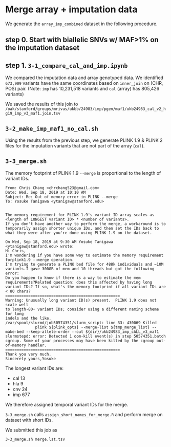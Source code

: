 # Merge array + imputation data

We generate the `array_imp_combined` dataset in the following procedure.

## step 0. Start with biallelic SNVs w/ MAF>1% on the imputation dataset

## step 1. `3-1_compare_cal_and_imp.ipynb`

We compared the imputation data and array genotyped data. 
We identified `673,909` variants have the same coordinates based on `inner_join` on (CHR, POS) pair.
(Note: `imp` has 10,231,518 variants and `cal` (array) has 805,426 variants)

We saved the results of this join to `/oak/stanford/groups/mrivas/ukbb/24983/imp/pgen/maf1/ukb24983_cal_v2_hg19_imp_v3_maf1.join.tsv`

## `3-2_make_imp_maf1_no_cal.sh`

Using the results from the previous step, we generate PLINK 1.9 & PLINK 2 files for the imputation variants that are not part of the array (`cal`).

## `3-3_merge.sh`

The memory footprint of PLINK 1.9 `--merge` is proportional to the length of variant IDs.

```
From: Chris Chang <chrchang523@gmail.com>
Date: Wed, Sep 18, 2019 at 10:10 AM
Subject: Re: Out of memory error in PLINK --merge
To: Yosuke Tanigawa <ytanigaw@stanford.edu>


The memory requirement for PLINK 1.9's variant ID array scales as <length of LONGEST variant ID> * <number of variants>.
If you don't have another way to perform the merge, a workaround is to temporarily assign shorter unique IDs, and then set the IDs back to what they were after you're done using PLINK 1.9 on the dataset.

On Wed, Sep 18, 2019 at 9:30 AM Yosuke Tanigawa <ytanigaw@stanford.edu> wrote:
Hi Chris,
I'm wondering if you have some way to estimate the memory requirement forplink1.9 --merge operation.
I'm trying to generate a PLINK bed file for 488k individuals and ~10M variants.I gave 300GB of mem and 10 threads but got the following error:
Do you happen to know if there is a way to estimate the mem requirements?Related question: does this affected by having long variant IDs? If so, what's the memory footprint if all variant IDs are < 80 chars?
==================================================
Warning: Unusually long variant ID(s) present.  PLINK 1.9 does not scale well
to length-80+ variant IDs; consider using a different naming scheme for long
indels and the like.
/var/spool/slurmd/job50574351/slurm_script: line 33: 430069 Killed                  plink ${plink_opts} --merge-list ${tmp_merge_list} --make-bed --keep-allele-order --out ${dir}/ukb24983_imp_cALL_v3_maf1
slurmstepd: error: Detected 1 oom-kill event(s) in step 50574351.batch cgroup. Some of your processes may have been killed by the cgroup out-of-memory handler.
==================================================
Thank you very much.
Sincerely yours,Yosuke
```

The longest variant IDs are:
- cal 13
- hla 9
- cnv 24
- imp 677

We therefore assigned temporal variant IDs for the merge.

`3-3_merge.sh` calls `assign_short_names_for_merge.R` and perform merge on dataset with short IDs.


We submitted this job as

```
3-3_merge.sh merge.lst.tsv
```

